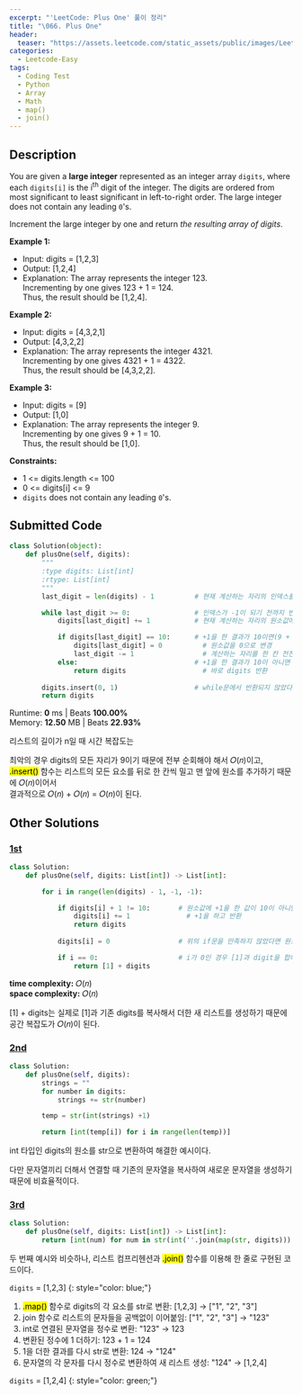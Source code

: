 ```yaml
---
excerpt: "'LeetCode: Plus One' 풀이 정리"
title: "\066. Plus One"
header:
  teaser: "https://assets.leetcode.com/static_assets/public/images/LeetCode_Sharing.png"
categories:
  - Leetcode-Easy
tags:
  - Coding Test
  - Python
  - Array
  - Math
  - map()
  - join()
---
```


## <i class="fa-solid fa-file-lines"></i> Description

You are given a **large integer** represented as an integer array `digits`, where each `digits[i]` is the i<sup>th</sup> digit of the integer. The digits are ordered from most significant to least significant in left-to-right order. The large integer does not contain any leading `0`'s.

Increment the large integer by one and return *the resulting array of digits*.   

**Example 1:**

- Input: digits = [1,2,3]
- Output: [1,2,4]
- Explanation: The array represents the integer 123.    
Incrementing by one gives 123 + 1 = 124.   
Thus, the result should be [1,2,4].   

**Example 2:**

- Input: digits = [4,3,2,1]
- Output: [4,3,2,2]
- Explanation: The array represents the integer 4321.   
Incrementing by one gives 4321 + 1 = 4322.   
Thus, the result should be [4,3,2,2].

**Example 3:**

- Input: digits = [9]
- Output: [1,0]
- Explanation: The array represents the integer 9.   
Incrementing by one gives 9 + 1 = 10.   
Thus, the result should be [1,0].

**Constraints:**

- 1 <= digits.length <= 100
- 0 <= digits[i] <= 9
- `digits` does not contain any leading `0`'s.


## <i class="fa-solid fa-cloud-arrow-up"></i> Submitted Code

```python
class Solution(object):
    def plusOne(self, digits):
        """
        :type digits: List[int]
        :rtype: List[int]
        """
        last_digit = len(digits) - 1          # 현재 계산하는 자리의 인덱스를 가리키는 포인터

        while last_digit >= 0:                # 인덱스가 -1이 되기 전까지 반복
            digits[last_digit] += 1           # 현재 계산하는 자리의 원소값에 +1

            if digits[last_digit] == 10:      # +1을 한 결과가 10이면(9 + 1 = 10)
                digits[last_digit] = 0          # 원소값을 0으로 변경
                last_digit -= 1                 # 계산하는 자리를 한 칸 전진
            else:                             # +1을 한 결과가 10이 아니면
                return digits                   # 바로 digits 반환
        
        digits.insert(0, 1)                   # while문에서 반환되지 않았다면 맨 앞에 1을 추가 후 반환
        return digits
```
<i class="fa-solid fa-clock"></i> Runtime: **0** ms \| Beats **100.00%**    
<i class="fa-solid fa-memory"></i> Memory: **12.50** MB \| Beats **22.93%**   

리스트의 길이가 n일 때 시간 복잡도는

최악의 경우 digits의 모든 자리가 9이기 때문에 전부 순회해야 해서 𝑂(𝑛)이고,   
<mark>.insert()</mark> 함수는 리스트의 모든 요소를 뒤로 한 칸씩 밀고 맨 앞에 원소를 추가하기 때문에 𝑂(𝑛)이어서   
결과적으로 𝑂(𝑛) + 𝑂(𝑛) = 𝑂(𝑛)이 된다.

## <i class="fa-solid fa-flask"></i> Other Solutions

### <a href="https://leetcode.com/problems/plus-one/solutions/5564037/video-iterate-through-the-array-from-the-7h3q/" target="_blank">1st</a>

```python
class Solution:
    def plusOne(self, digits: List[int]) -> List[int]:

        for i in range(len(digits) - 1, -1, -1):

            if digits[i] + 1 != 10:       # 원소값에 +1을 한 값이 10이 아니면
                digits[i] += 1              # +1을 하고 반환
                return digits
            
            digits[i] = 0                 # 위의 if문을 만족하지 않았다면 원소값을 0으로 변경

            if i == 0:                    # i가 0인 경우 [1]과 digit을 합해서 반환
                return [1] + digits
```
<i class="fa-solid fa-clock"></i> **time complexity:** 𝑂(𝑛)    
<i class="fa-solid fa-memory"></i> **space complexity:** 𝑂(𝑛)   

[1] + digits는 실제로 [1]과 기존 digits를 복사해서 더한 새 리스트를 생성하기 때문에 공간 복잡도가 𝑂(𝑛)이 된다.

### <a href="https://leetcode.com/problems/plus-one/solutions/3129110/simplest-python-approach-beats-99-5/" target="_blank">2nd</a>

```python
class Solution:
    def plusOne(self, digits):
        strings = ""
        for number in digits:
            strings += str(number)

        temp = str(int(strings) +1)

        return [int(temp[i]) for i in range(len(temp))]
```
int 타입인 digits의 원소를 str으로 변환하여 해결한 예시이다.

다만 문자열끼리 더해서 연결할 때 기존의 문자열을 복사하여 새로운 문자열을 생성하기 때문에 비효율적이다.

### <a href="https://leetcode.com/problems/plus-one/solutions/6200325/elegant-one-line-python3-solution-beats-244xr/" target="_blank">3rd</a>

```python
class Solution:
    def plusOne(self, digits: List[int]) -> List[int]:
        return [int(num) for num in str(int(''.join(map(str, digits))) + 1)]
```

두 번째 예시와 비슷하나, 리스트 컴프리헨션과 <mark>.join()</mark> 함수를 이용해 한 줄로 구현된 코드이다.

`digits` = [1,2,3]
{: style="color: blue;"}

1. <mark>.map()</mark> 함수로 digits의 각 요소를 str로 변환: [1,2,3] → ["1", "2", "3"]
2. join 함수로 리스트의 문자들을 공백없이 이어붙임: ["1", "2", "3"] → "123"
3. int로 연결된 문자열을 정수로 변환: "123" → 123
4. 변환된 정수에 1 더하기: 123 + 1 = 124
5. 1을 더한 결과를 다시 str로 변환: 124 → "124"
6. 문자열의 각 문자를 다시 정수로 변환하여 새 리스트 생성: "124" → [1,2,4]

`digits` = [1,2,4]
{: style="color: green;"}
